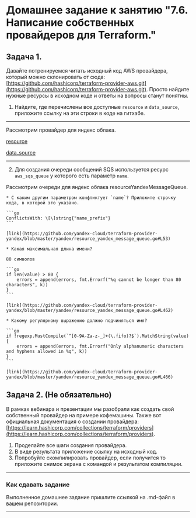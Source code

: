 # Домашнее задание к занятию "7.6. Написание собственных провайдеров для Terraform."

## Задача 1. 
Давайте потренируемся читать исходный код AWS провайдера, который можно склонировать от сюда: 
[https://github.com/hashicorp/terraform-provider-aws.git](https://github.com/hashicorp/terraform-provider-aws.git).
Просто найдите нужные ресурсы в исходном коде и ответы на вопросы станут понятны.  


1. Найдите, где перечислены все доступные `resource` и `data_source`, приложите ссылку на эти строки в коде на 
гитхабе.

---
Рассмотрим провайдер для яндекс облака.

[resource](https://github.com/yandex-cloud/terraform-provider-yandex/blob/master/yandex/provider.go#L200)

[data_source](https://github.com/yandex-cloud/terraform-provider-yandex/blob/master/yandex/provider.go#L138)

---

2. Для создания очереди сообщений SQS используется ресурс `aws_sqs_queue` у которого есть параметр `name`.

Рассмотрим очереди для яндекс облака resourceYandexMessageQueue.
 
    * С каким другим параметром конфликтует `name`? Приложите строчку кода, в которой это указано.

    ```go
    ConflictsWith: \[\]string{"name_prefix"}
    ```

    [link](https://github.com/yandex-cloud/terraform-provider-yandex/blob/master/yandex/resource_yandex_message_queue.go#L53)

    * Какая максимальная длина имени? 

    80 символов

    ```go
	if len(value) > 80 {
		errors = append(errors, fmt.Errorf("%q cannot be longer than 80 characters", k))
	}
    ```

    [link](https://github.com/yandex-cloud/terraform-provider-yandex/blob/master/yandex/resource_yandex_message_queue.go#L462)

    * Какому регулярному выражению должно подчиняться имя? 

    ```go
    if !regexp.MustCompile(`^[0-9A-Za-z-_]+(\.fifo)?$`).MatchString(value) {
		errors = append(errors, fmt.Errorf("Only alphanumeric characters and hyphens allowed in %q", k))
	}
    ```

    [link](https://github.com/yandex-cloud/terraform-provider-yandex/blob/master/yandex/resource_yandex_message_queue.go#L466)

## Задача 2. (Не обязательно) 
В рамках вебинара и презентации мы разобрали как создать свой собственный провайдер на примере кофемашины. 
Также вот официальная документация о создании провайдера: 
[https://learn.hashicorp.com/collections/terraform/providers](https://learn.hashicorp.com/collections/terraform/providers).

1. Проделайте все шаги создания провайдера.
2. В виде результата приложение ссылку на исходный код.
3. Попробуйте скомпилировать провайдер, если получится то приложите снимок экрана с командой и результатом компиляции.   

---

### Как cдавать задание

Выполненное домашнее задание пришлите ссылкой на .md-файл в вашем репозитории.

---